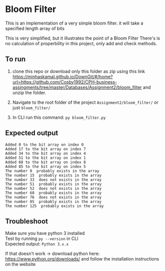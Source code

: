 # Bloom Filter
This is an implementation of a very simple bloom filter. 
it will take a specified length array of bits<br>

This is very simplified, but it illustrates the point of a Bloom Filter
There's is no calculation of properbility in this project, only add and check methods.

## To run
1. clone this repo or download only this folder as zip using this link https://minhaskamal.github.io/DownGit/#/home?url=https://github.com/Cosby1992/CPH-business-assingments/tree/master/Databases/Assignment2/bloom_filter and unzip the folder.

2. Navigate to the root folder of the project ```Assignment2/bloom_filter/``` or just ```bloom_filter/```

3. In CLI run this command: ```py bloom_filter.py``` 

## Expected output
```
Added 0 to the bit array on index 0
Added 17 to the bit array on index 7
Added 34 to the bit array on index 4
Added 51 to the bit array on index 1
Added 68 to the bit array on index 8
Added 85 to the bit array on index 5
The number 0  probably exists in the array
The number 15  probably exists in the array
The number 33  does not exists in the array
The number 51  probably exists in the array
The number 52  does not exists in the array
The number 68  probably exists in the array
The number 76  does not exists in the array
The number 85  probably exists in the array
The number 125  probably exists in the array
```

## Troubleshoot
Make sure you have python 3 installed<br>
Test by running ```py --version``` in CLI <br>
Expected output: ```Python 3.x.x``` 

If that doesn't work -> download python here: https://www.python.org/downloads/ and follow the installation instructions on the website <br>